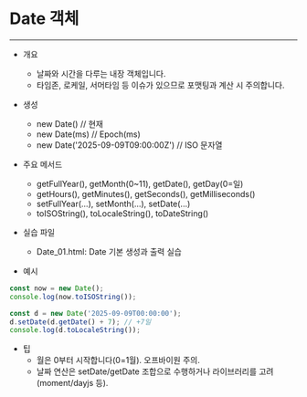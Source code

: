 # Date 객체

---

- 개요
  - 날짜와 시간을 다루는 내장 객체입니다.
  - 타임존, 로케일, 서머타임 등 이슈가 있으므로 포맷팅과 계산 시 주의합니다.

- 생성
  - new Date() // 현재
  - new Date(ms) // Epoch(ms)
  - new Date('2025-09-09T09:00:00Z') // ISO 문자열

- 주요 메서드
  - getFullYear(), getMonth(0~11), getDate(), getDay(0=일)
  - getHours(), getMinutes(), getSeconds(), getMilliseconds()
  - setFullYear(...), setMonth(...), setDate(...)
  - toISOString(), toLocaleString(), toDateString()

- 실습 파일
  - Date_01.html: Date 기본 생성과 출력 실습

- 예시
```javascript
const now = new Date();
console.log(now.toISOString());

const d = new Date('2025-09-09T00:00:00');
d.setDate(d.getDate() + 7); // +7일
console.log(d.toLocaleString());
```

- 팁
  - 월은 0부터 시작합니다(0=1월). 오프바이원 주의.
  - 날짜 연산은 setDate/getDate 조합으로 수행하거나 라이브러리를 고려(moment/dayjs 등).
